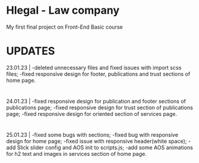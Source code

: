 # Hlegal - Law company
My first final project on Front-End Basic course

# UPDATES
23.01.23 | 
-deleted unnecessary files and fixed issues with import scss files;
-fixed responsive design for footer, publications and trust sections of home page.

#
24.01.23 |
-fixed responsive design for publication and footer sections of publications page;
-fixed responsive design for trust section of publications page;
-fixed responsive design for oriented section of services page.

#
25.01.23 |
-fixed some bugs with sections;
-fixed bug with responsive design for home page;
-fixed issue with responsive header(white space);
-add Slick slider config and AOS init to scripts.js;
-add some AOS animations for h2 text and images in services section of home page.
